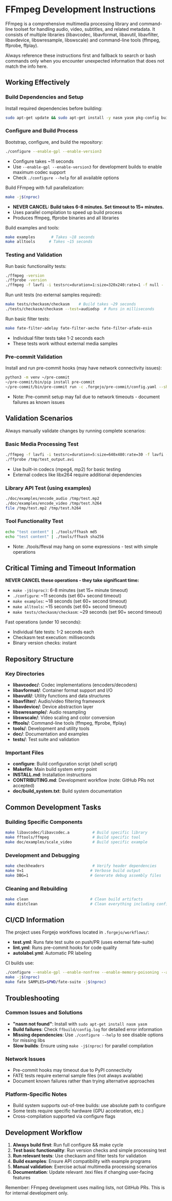 # FFmpeg Development Instructions

FFmpeg is a comprehensive multimedia processing library and command-line toolset for handling audio, video, subtitles, and related metadata. It consists of multiple libraries (libavcodec, libavformat, libavutil, libavfilter, libavdevice, libswresample, libswscale) and command-line tools (ffmpeg, ffprobe, ffplay).

Always reference these instructions first and fallback to search or bash commands only when you encounter unexpected information that does not match the info here.

## Working Effectively

### Build Dependencies and Setup
Install required dependencies before building:
```bash
sudo apt-get update && sudo apt-get install -y nasm yasm pkg-config build-essential
```

### Configure and Build Process
Bootstrap, configure, and build the repository:
```bash
./configure --enable-gpl --enable-version3
```
- Configure takes ~11 seconds
- Use `--enable-gpl --enable-version3` for development builds to enable maximum codec support
- Check `./configure --help` for all available options

Build FFmpeg with full parallelization:
```bash
make -j$(nproc)
```
- **NEVER CANCEL: Build takes 6-8 minutes. Set timeout to 15+ minutes.**
- Uses parallel compilation to speed up build process
- Produces ffmpeg, ffprobe binaries and all libraries

Build examples and tools:
```bash
make examples       # Takes ~18 seconds
make alltools      # Takes ~15 seconds
```

### Testing and Validation

Run basic functionality tests:
```bash
./ffmpeg -version
./ffprobe -version
./ffmpeg -f lavfi -i testsrc=duration=1:size=320x240:rate=1 -f null -
```

Run unit tests (no external samples required):
```bash
make tests/checkasm/checkasm    # Build takes ~29 seconds
./tests/checkasm/checkasm --test=audiodsp  # Runs in milliseconds
```

Run basic filter tests:
```bash
make fate-filter-adelay fate-filter-aecho fate-filter-afade-esin
```
- Individual filter tests take 1-2 seconds each
- These tests work without external media samples

### Pre-commit Validation
Install and run pre-commit hooks (may have network connectivity issues):
```bash
python3 -m venv ~/pre-commit
~/pre-commit/bin/pip install pre-commit
~/pre-commit/bin/pre-commit run -c .forgejo/pre-commit/config.yaml --show-diff-on-failure --color=always --files <filename>
```
- Note: Pre-commit setup may fail due to network timeouts - document failures as known issues

## Validation Scenarios

Always manually validate changes by running complete scenarios:

### Basic Media Processing Test
```bash
./ffmpeg -f lavfi -i testsrc=duration=5:size=640x480:rate=30 -f lavfi -i sine=frequency=1000:duration=5 -c:v mpeg4 -c:a mp2 /tmp/test_output.avi
./ffprobe /tmp/test_output.avi
```
- Use built-in codecs (mpeg4, mp2) for basic testing
- External codecs like libx264 require additional dependencies

### Library API Test (using examples)
```bash
./doc/examples/encode_audio /tmp/test.mp2
./doc/examples/encode_video /tmp/test.h264
file /tmp/test.mp2 /tmp/test.h264
```

### Tool Functionality Test  
```bash
echo "test content" | ./tools/ffhash md5
echo "test content" | ./tools/ffhash sha256
```
- Note: ./tools/ffeval may hang on some expressions - test with simple operations

## Critical Timing and Timeout Information

**NEVER CANCEL these operations - they take significant time:**
- `make -j$(nproc)`: 6-8 minutes (set 15+ minute timeout)
- `./configure`: ~11 seconds (set 60+ second timeout) 
- `make examples`: ~18 seconds (set 60+ second timeout)
- `make alltools`: ~15 seconds (set 60+ second timeout)
- `make tests/checkasm/checkasm`: ~29 seconds (set 90+ second timeout)

Fast operations (under 10 seconds):
- Individual fate tests: 1-2 seconds each
- Checkasm test execution: milliseconds
- Binary version checks: instant

## Repository Structure

### Key Directories
- **libavcodec/**: Codec implementations (encoders/decoders)
- **libavformat/**: Container format support and I/O
- **libavutil/**: Utility functions and data structures  
- **libavfilter/**: Audio/video filtering framework
- **libavdevice/**: Device abstraction layer
- **libswresample/**: Audio resampling 
- **libswscale/**: Video scaling and color conversion
- **fftools/**: Command-line tools (ffmpeg, ffprobe, ffplay)
- **tools/**: Development and utility tools
- **doc/**: Documentation and examples
- **tests/**: Test suite and validation

### Important Files
- **configure**: Build configuration script (shell script)
- **Makefile**: Main build system entry point
- **INSTALL.md**: Installation instructions
- **CONTRIBUTING.md**: Development workflow (note: GitHub PRs not accepted)
- **doc/build_system.txt**: Build system documentation

## Common Development Tasks

### Building Specific Components
```bash
make libavcodec/libavcodec.a          # Build specific library
make fftools/ffmpeg                   # Build specific tool
make doc/examples/scale_video         # Build specific example
```

### Development and Debugging
```bash
make checkheaders                     # Verify header dependencies
make V=1                             # Verbose build output  
make DBG=1                           # Generate debug assembly files
```

### Cleaning and Rebuilding
```bash
make clean                           # Clean build artifacts
make distclean                       # Clean everything including config
```

## CI/CD Information

The project uses Forgejo workflows located in `.forgejo/workflows/`:
- **test.yml**: Runs fate test suite on push/PR (uses external fate-suite)
- **lint.yml**: Runs pre-commit hooks for code quality
- **autolabel.yml**: Automatic PR labeling

CI builds use:
```bash
./configure --enable-gpl --enable-nonfree --enable-memory-poisoning --assert-level=2
make -j$(nproc)
make fate SAMPLES=$PWD/fate-suite -j$(nproc)
```

## Troubleshooting

### Common Issues and Solutions
- **"nasm not found"**: Install with `sudo apt-get install nasm yasm`
- **Build failures**: Check `ffbuild/config.log` for detailed error information
- **Missing dependencies**: Use `./configure --help` to see disable options for missing libs
- **Slow builds**: Ensure using `make -j$(nproc)` for parallel compilation

### Network Issues
- Pre-commit hooks may timeout due to PyPI connectivity
- FATE tests require external sample files (not always available)
- Document known failures rather than trying alternative approaches

### Platform-Specific Notes
- Build system supports out-of-tree builds: use absolute path to configure
- Some tests require specific hardware (GPU acceleration, etc.)
- Cross-compilation supported via configure flags

## Development Workflow

1. **Always build first**: Run full configure && make cycle
2. **Test basic functionality**: Run version checks and simple processing test  
3. **Run relevant tests**: Use checkasm and filter tests for validation
4. **Build examples**: Ensure API compatibility with example programs
5. **Manual validation**: Exercise actual multimedia processing scenarios
6. **Documentation**: Update relevant .texi files if changing user-facing features

Remember: FFmpeg development uses mailing lists, not GitHub PRs. This is for internal development only.